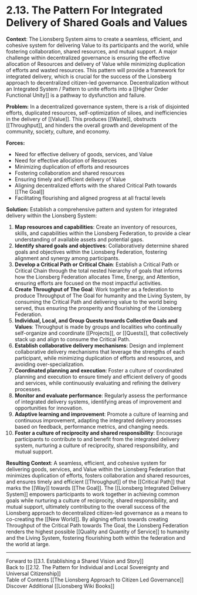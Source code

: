# 2.13. The Pattern For Integrated Delivery of Shared Goals and Values

**Context**: The Lionsberg System aims to create a seamless, efficient, and cohesive system for delivering Value to its participants and the world, while fostering collaboration, shared resources, and mutual support. A major challenge within decentralized governance is ensuring the effective allocation of Resources and delivery of Value while minimizing duplication of efforts and wasted resources. This pattern will provide a framework for integrated delivery, which is crucial for the success of the Lionsberg approach to decentralized citizen-led governance. Decentralization without an Integrated System / Pattern to unite efforts into a [[Higher Order Functional Unity]] is a pathway to dysfunction and failure. 

**Problem:** In a decentralized governance system, there is a risk of disjointed efforts, duplicated resources, self-optimization of siloes, and inefficiencies in the delivery of [[Value]]. This produces [[Waste]], obstructs [[Throughput]], and hinders the overall growth and development of the community, society, culture, and economy.

**Forces:**

-   Need for effective delivery of goods, services, and Value  
-   Need for effective allocation of Resources  
-   Minimizing duplication of efforts and resources
-   Fostering collaboration and shared resources
-   Ensuring timely and efficient delivery of Value  
-   Aligning decentralized efforts with the shared Critical Path towards [[The Goal]]   
-   Facilitating flourishing and aligned progress at all fractal levels 

**Solution:** Establish a comprehensive pattern and system for integrated delivery within the Lionsberg System:

1.  **Map resources and capabilities**: Create an inventory of resources, skills, and capabilities within the Lionsberg Federation, to provide a clear understanding of available assets and potential gaps.
2.  **Identify shared goals and objectives**: Collaboratively determine shared goals and objectives within the Lionsberg Federation, fostering alignment and synergy among participants.
3.  **Develop a Critical Path or Critical Chain**: Establish a Critical Path or Critical Chain through the total nested hierarchy of goals that informs how the Lionsberg Federation allocates Time, Energy, and Attention, ensuring efforts are focused on the most impactful activities.
4.  **Create Throughput of The Goal**: Work together as a federation to produce Throughput of The Goal for humanity and the Living System, by consuming the Critical Path and delivering value to the world being served, thus ensuring the prosperity and flourishing of the Lionsberg Federation. 
5.  **Individual, Local, and Group Quests towards Collective Goals and Values**: Throughput is made by groups and localities who continually self-organize and coordinate [[Projects]], or [[Quests]], that collectively stack up and align to consume the Critical Path. 
6.  **Establish collaborative delivery mechanisms**: Design and implement collaborative delivery mechanisms that leverage the strengths of each participant, while minimizing duplication of efforts and resources, and avoiding over-specialization.  
7.  **Coordinated planning and execution**: Foster a culture of coordinated planning and execution to ensure timely and efficient delivery of goods and services, while continuously evaluating and refining the delivery processes.
8.  **Monitor and evaluate performance**: Regularly assess the performance of integrated delivery systems, identifying areas of improvement and opportunities for innovation.
9.  **Adaptive learning and improvement**: Promote a culture of learning and continuous improvement, adapting the integrated delivery processes based on feedback, performance metrics, and changing needs.  
10.  **Foster a culture of reciprocity and shared responsibility**: Encourage participants to contribute to and benefit from the integrated delivery system, nurturing a culture of reciprocity, shared responsibility, and mutual support.  

**Resulting Context**: A seamless, efficient, and cohesive system for delivering goods, services, and Value within the Lionsberg Federation that minimizes duplication of efforts, fosters collaboration and shared resources, and ensures timely and efficient [[Throughput]] of the [[Critical Path]] that marks the [[Way]] towards [[The Goal]]. The [[Lionsberg Integrated Delivery System]] empowers participants to work together in achieving common goals while nurturing a culture of reciprocity, shared responsibility, and mutual support, ultimately contributing to the overall success of the Lionsberg approach to decentralized citizen-led governance as a means to co-creating the [[New World]]. By aligning efforts towards creating Throughput of the Critical Path towards The Goal, the Lionsberg Federation renders the highest possible [[Quality and Quantity of Service]] to humanity and the Living System, fostering flourishing both within the federation and the world at large.

___

Forward to [[3.1. Establishing a Shared Vision and Story]]  
Back to [[2.12. The Pattern for Individual and Local Sovereignty and Universal Citizenship]]  
Table of Contents [[The Lionsberg Approach to Citizen Led Governance]]
Discover Additional [[Lionsberg Wiki Books]]  